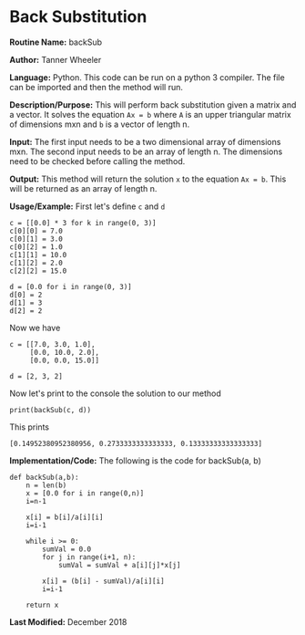 # Back Substitution

**Routine Name:** backSub

**Author:** Tanner Wheeler

**Language:** Python. This code can be run on a python 3 compiler. The file can be imported and then the method will run.

**Description/Purpose:** This will perform back substitution given a matrix and a vector.  It solves the equation `Ax = b` where `A` is an upper triangular matrix of dimensions mxn and `b` is a vector of length n.

**Input:** The first input needs to be a two dimensional array of dimensions mxn.  The second input needs to be an array of length n.  The dimensions need to be checked before calling the method.

**Output:** This method will return the solution `x` to the equation `Ax = b`.  This will be returned as an array of length n.

**Usage/Example:**
First let's define `c` and `d`
```
c = [[0.0] * 3 for k in range(0, 3)]
c[0][0] = 7.0
c[0][1] = 3.0
c[0][2] = 1.0
c[1][1] = 10.0
c[1][2] = 2.0
c[2][2] = 15.0

d = [0.0 for i in range(0, 3)]
d[0] = 2
d[1] = 3
d[2] = 2
```
Now we have
```
c = [[7.0, 3.0, 1.0], 
     [0.0, 10.0, 2.0],
     [0.0, 0.0, 15.0]]

d = [2, 3, 2]
```
Now let's print to the console the solution to our method
```
print(backSub(c, d))
```
This prints
```
[0.14952380952380956, 0.2733333333333333, 0.13333333333333333]
```


**Implementation/Code:** The following is the code for backSub(a, b)
```
def backSub(a,b):
    n = len(b)
    x = [0.0 for i in range(0,n)]
    i=n-1
    
    x[i] = b[i]/a[i][i]
    i=i-1
    
    while i >= 0:
        sumVal = 0.0
        for j in range(i+1, n):
            sumVal = sumVal + a[i][j]*x[j]
        
        x[i] = (b[i] - sumVal)/a[i][i]
        i=i-1    
    
    return x
```

**Last Modified:** December 2018
